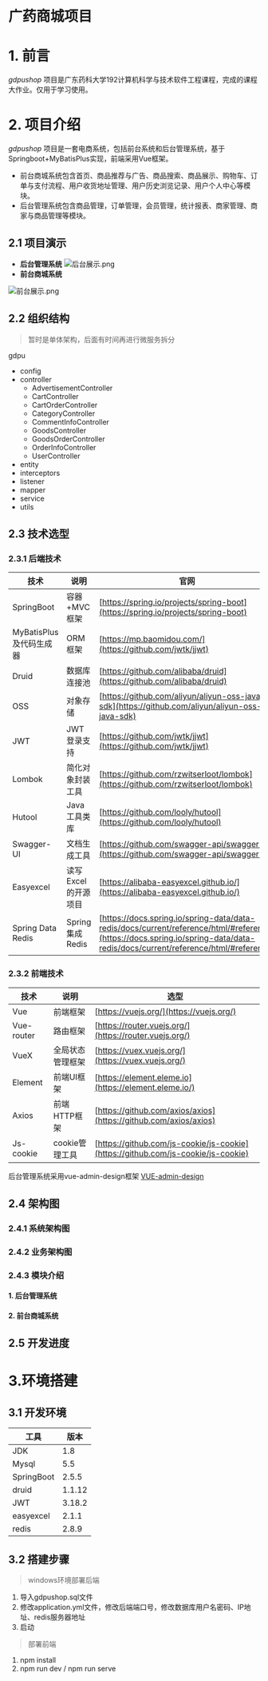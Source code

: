 # 广药商城项目

# 1. 前言

*gdpushop* 项目是广东药科大学192计算机科学与技术软件工程课程，完成的课程大作业。仅用于学习使用。

# 2. 项目介绍

*gdpushop* 项目是一套电商系统，包括前台系统和后台管理系统，基于Springboot+MyBatisPlus实现，前端采用Vue框架。

* 前台商城系统包含首页、商品推荐与广告、商品搜索、商品展示、购物车、订单与支付流程、用户收货地址管理、用户历史浏览记录、用户个人中心等模块。
* 后台管理系统包含商品管理，订单管理，会员管理，统计报表、商家管理、商家与商品管理等模块。

## 2.1 项目演示

* **后台管理系统**
  ![后台展示.png](assets/后台展示-20211018152941-sibq865.png)
* **前台商城系统**

![前台展示.png](assets/前台展示-20211018152623-osfeo0f.png)

## 2.2 组织结构

> 暂时是单体架构，后面有时间再进行微服务拆分
>

gdpu

* config
* controller
  * AdvertisementController
  * CartController
  * CartOrderController
  * CategoryController
  * CommentInfoController
  * GoodsController
  * GoodsOrderController
  * OrderInfoController
  * UserController
* entity
* interceptors
* listener
* mapper
* service
* utils

## 2.3 技术选型

### 2.3.1 后端技术

| 技术                    | 说明                | 官网                                                                                                                                                                         |
| ----------------------- | ------------------- | ---------------------------------------------------------------------------------------------------------------------------------------------------------------------------- |
| SpringBoot              | 容器+MVC框架        | [https://spring.io/projects/spring-boot](https://spring.io/projects/spring-boot)                                                                                             |
| MyBatisPlus及代码生成器<br /> | ORM框架<br />             | [https://mp.baomidou.com/](https://github.com/jwtk/jjwt)<br />                                                                                                                     |
| Druid                   | 数据库连接池        | [https://github.com/alibaba/druid](https://github.com/alibaba/druid)                                                                                                         |
| OSS                     | 对象存储            | [https://github.com/aliyun/aliyun-oss-java-sdk](https://github.com/aliyun/aliyun-oss-java-sdk)                                                                               |
| JWT                     | JWT登录支持         | [https://github.com/jwtk/jjwt](https://github.com/jwtk/jjwt)                                                                                                                 |
| Lombok                  | 简化对象封装工具    | [https://github.com/rzwitserloot/lombok](https://github.com/rzwitserloot/lombok)                                                                                             |
| Hutool                  | Java工具类库        | [https://github.com/looly/hutool](https://github.com/looly/hutool)                                                                                                           |
| Swagger-UI<br />              | 文档生成工具        | [https://github.com/swagger-api/swagger-ui](https://github.com/swagger-api/swagger-ui)                                                                                       |
| Easyexcel<br />               | 读写Excel的开源项目 | [https://alibaba-easyexcel.github.io/](https://alibaba-easyexcel.github.io/)                                                                                                 |
| Spring Data Redis       | Spring集成Redis     | [https://docs.spring.io/spring-data/data-redis/docs/current/reference/html/#reference](https://docs.spring.io/spring-data/data-redis/docs/current/reference/html/#reference) |

### 2.3.2 前端技术

| 技术       | 说明             | 选型                                                                             |
| ---------- | ---------------- | -------------------------------------------------------------------------------- |
| Vue        | 前端框架         | [https://vuejs.org/](https://vuejs.org/)                                         |
| Vue-router | 路由框架         | [https://router.vuejs.org/](https://router.vuejs.org/)                           |
| VueX       | 全局状态管理框架 | [https://vuex.vuejs.org/](https://vuex.vuejs.org/)                               |
| Element    | 前端UI框架       | [https://element.eleme.io](https://element.eleme.io/)                            |
| Axios      | 前端HTTP框架     | [https://github.com/axios/axios](https://github.com/axios/axios)                 |
| Js-cookie  | cookie管理工具   | [https://github.com/js-cookie/js-cookie](https://github.com/js-cookie/js-cookie) |

后台管理系统采用vue-admin-design框架 [VUE-admin-design](https://github.com/baimingxuan/vue-admin-design)

## 2.4 架构图

### 2.4.1 系统架构图

### 2.4.2 业务架构图

### 2.4.3 模块介绍

#### 1. 后台管理系统

#### 2. 前台商城系统

## 2.5 开发进度

# 3.环境搭建

## 3.1 开发环境

| 工具       | 版本   |
| ---------- | ------ |
| JDK        | 1.8    |
| Mysql      | 5.5    |
| SpringBoot | 2.5.5  |
| druid      | 1.1.12 |
| JWT        | 3.18.2 |
| easyexcel  | 2.1.1  |
| redis      | 2.8.9  |

## 3.2 搭建步骤

> windows环境部署后端
>

1. 导入gdpushop.sql文件
2. 修改application.yml文件，修改后端端口号，修改数据库用户名密码、IP地址、redis服务器地址
3. 启动

> 部署前端
>

1. npm install
2. npm run dev / npm run serve

